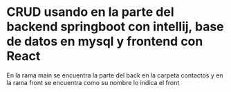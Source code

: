 # CRUD usando en la parte del backend springboot con intellij, base de datos en mysql y frontend con React
En la rama main se encuentra la parte del back en la carpeta contactos y en la rama front se encuentra como su nombre lo indica el front
